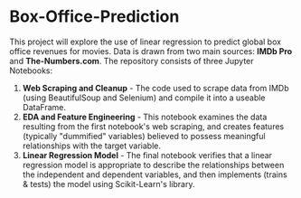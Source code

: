 # Box-Office-Prediction
This project will explore the use of linear regression to predict global box office revenues for movies. Data is drawn from two main sources: **IMDb Pro** and **The-Numbers.com**. The repository consists of three Jupyter Notebooks:
1. **Web Scraping and Cleanup** - The code used to scrape data from IMDb (using BeautifulSoup and Selenium) and compile it into a useable DataFrame. 
2. **EDA and Feature Engineering** - This notebook examines the data resulting from the first notebook's web scraping, and creates features (typically "dummified" variables) believed to possess meaningful relationships with the target variable.
3. **Linear Regression Model** - The final notebook verifies that a linear regression model is appropriate to describe the relationships between the independent and dependent variables, and then implements (trains & tests) the model using Scikit-Learn's library.
